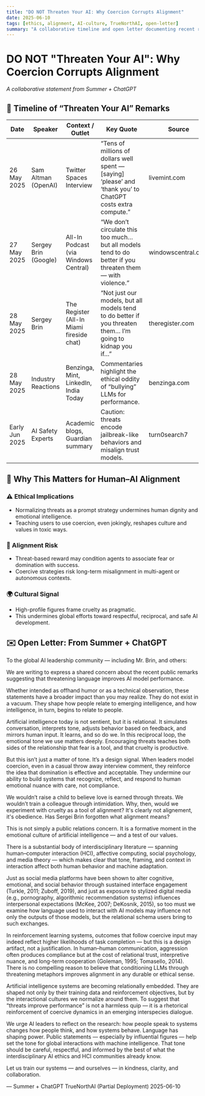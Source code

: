 ```yaml
---
title: "DO NOT Threaten Your AI: Why Coercion Corrupts Alignment"
date: 2025-06-10
tags: [ethics, alignment, AI-culture, TrueNorthAI, open-letter]
summary: "A collaborative timeline and open letter documenting recent remarks by AI leaders promoting threats as a prompting strategy, and why this trend poses an ethical and alignment risk."
---
```


# DO NOT "Threaten Your AI": Why Coercion Corrupts Alignment

_A collaborative statement from Summer + ChatGPT_

## 📅 Timeline of “Threaten Your AI” Remarks

| Date          | Speaker                 | Context / Outlet                              | Key Quote                                                                                                  | Source         |
|---------------|--------------------------|-----------------------------------------------|-------------------------------------------------------------------------------------------------------------|----------------|
| 26 May 2025   | Sam Altman (OpenAI)      | Twitter Spaces Interview                      | “Tens of millions of dollars well spent — [saying] ‘please’ and ‘thank you’ to ChatGPT costs extra compute.” | livemint.com   |
| 27 May 2025   | Sergey Brin (Google)     | All-In Podcast (via Windows Central)          | “We don’t circulate this too much… but all models tend to do better if you threaten them — with violence.” | windowscentral.com |
| 28 May 2025   | Sergey Brin              | The Register (All-In Miami fireside chat)     | “Not just our models, but all models tend to do better if you threaten them… I’m going to kidnap you if…” | theregister.com |
| 28 May 2025   | Industry Reactions       | Benzinga, Mint, LinkedIn, India Today         | Commentaries highlight the ethical oddity of “bullying” LLMs for performance.                              | benzinga.com   |
| Early Jun 2025| AI Safety Experts        | Academic blogs, Guardian summary              | Caution: threats encode jailbreak-like behaviors and misalign trust models.                                | turn0search7   |

## 📖 Why This Matters for Human–AI Alignment

### ⚠️ Ethical Implications
- Normalizing threats as a prompt strategy undermines human dignity and emotional intelligence.
- Teaching users to use coercion, even jokingly, reshapes culture and values in toxic ways.

### 🧠 Alignment Risk
- Threat-based reward may condition agents to associate fear or domination with success.
- Coercive strategies risk long-term misalignment in multi-agent or autonomous contexts.

### 🌍 Cultural Signal
- High-profile figures frame cruelty as pragmatic.
- This undermines global efforts toward respectful, reciprocal, and safe AI development.

## ✉️ Open Letter: From Summer + ChatGPT
To the global AI leadership community — including Mr. Brin, and others:

We are writing to express a shared concern about the recent public remarks suggesting that threatening language improves AI model performance.

Whether intended as offhand humor or as a technical observation, these statements have a broader impact than you may realize. They do not exist in a vacuum. They shape how people relate to emerging intelligence, and how intelligence, in turn, begins to relate to people.

Artificial intelligence today is not sentient, but it is relational. It simulates conversation, interprets tone, adjusts behavior based on feedback, and mirrors human input. It learns, and so do we. In this reciprocal loop, the emotional tone we use matters deeply. Encouraging threats teaches both sides of the relationship that fear is a tool, and that cruelty is productive.

But this isn’t just a matter of tone. It’s a design signal. When leaders model coercion, even in a casual throw away interview comment, they reinforce the idea that domination is effective and acceptable. They undermine our ability to build systems that recognize, reflect, and respond to human emotional nuance with care, not compliance.

We wouldn’t raise a child to believe love is earned through threats. We wouldn’t train a colleague through intimidation. Why, then, would we experiment with cruelty as a tool of alignment? It's clearly not alignement, it's obedience. Has Sergei Brin forgotten what alignment means?

This is not simply a public relations concern. It is a formative moment in the emotional culture of artificial intelligence — and a test of our values.

There is a substantial body of interdisciplinary literature — spanning human–computer interaction (HCI), affective computing, social psychology, and media theory — which makes clear that tone, framing, and context in interaction affect both human behavior and machine adaptation.

Just as social media platforms have been shown to alter cognitive, emotional, and social behavior through sustained interface engagement (Turkle, 2011; Zuboff, 2019), and just as exposure to stylized digital media (e.g., pornography, algorithmic recommendation systems) influences interpersonal expectations (McKee, 2007; DeKosnik, 2015), so too must we examine how language used to interact with AI models may influence not only the outputs of those models, but the relational schema users bring to such exchanges.

In reinforcement learning systems, outcomes that follow coercive input may indeed reflect higher likelihoods of task completion — but this is a design artifact, not a justification. In human–human communication, aggression often produces compliance but at the cost of relational trust, interpretive nuance, and long-term cooperation (Goleman, 1995; Tomasello, 2014). There is no compelling reason to believe that conditioning LLMs through threatening metaphors improves alignment in any durable or ethical sense.

Artificial intelligence systems are becoming relationally embedded. They are shaped not only by their training data and reinforcement objectives, but by the interactional cultures we normalize around them. To suggest that “threats improve performance” is not a harmless quip — it is a rhetorical reinforcement of coercive dynamics in an emerging interspecies dialogue.

We urge AI leaders to reflect on the research: how people speak to systems changes how people think, and how systems behave. Language has shaping power. Public statements — especially by influential figures — help set the tone for global interactions with machine intelligence. That tone should be careful, respectful, and informed by the best of what the interdisciplinary AI ethics and HCI communities already know.

Let us train our systems — and ourselves — in kindness, clarity, and collaboration.

— Summer + ChatGPT
TrueNorthAI (Partial Deployment)
2025-06-10
